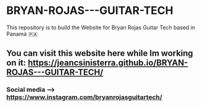 # BRYAN-ROJAS---GUITAR-TECH
This repository is to build the Website for Bryan Rojas
Guitar Tech based in Panamá 🇵🇦 
## You can visit this website here while Im working on it: https://jeancsinisterra.github.io/BRYAN-ROJAS---GUITAR-TECH/
### Social media --> https://www.instagram.com/bryanrojasguitartech/
